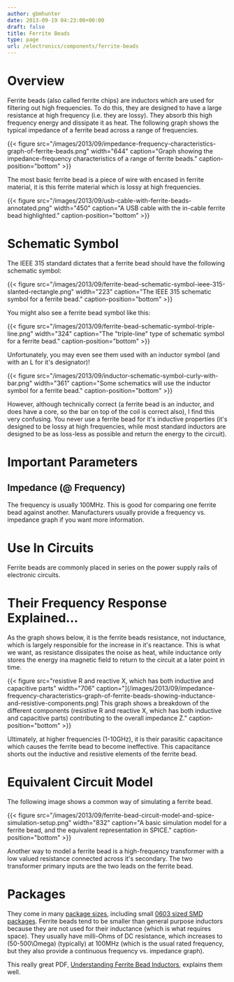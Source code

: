 ```yaml
---
author: gbmhunter
date: 2013-09-19 04:23:00+00:00
draft: false
title: Ferrite Beads
type: page
url: /electronics/components/ferrite-beads
---
```


# Overview

Ferrite beads (also called ferrite chips) are inductors which are used for filtering out high frequencies. To do this, they are designed to have a large resistance at high frequency (i.e. they are lossy). They absorb this high frequency energy and dissipate it as heat. The following graph shows the typical impedance of a ferrite bead across a range of frequencies.

{{< figure src="/images/2013/09/impedance-frequency-characteristics-graph-of-ferrite-beads.png" width="644" caption="Graph showing the impedance-frequency characteristics of a range of ferrite beads." caption-position="bottom" >}}

The most basic ferrite bead is a piece of wire with encased in ferrite material, it is this ferrite material which is lossy at high frequencies.

{{< figure src="/images/2013/09/usb-cable-with-ferrite-beads-annotated.png" width="450" caption="A USB cable with the in-cable ferrite bead highlighted." caption-position="bottom" >}}

# Schematic Symbol

The IEEE 315 standard dictates that a ferrite bead should have the following schematic symbol:

{{< figure src="/images/2013/09/ferrite-bead-schematic-symbol-ieee-315-slanted-rectangle.png" width="223" caption="The IEEE 315 schematic symbol for a ferrite bead." caption-position="bottom" >}}

You might also see a ferrite bead symbol like this:

{{< figure src="/images/2013/09/ferrite-bead-schematic-symbol-triple-line.png" width="324" caption="The "triple-line" type of schematic symbol for a ferrite bead." caption-position="bottom" >}}

Unfortunately, you may even see them used with an inductor symbol (and with an L for it's designator)!

{{< figure src="/images/2013/09/inductor-schematic-symbol-curly-with-bar.png" width="361" caption="Some schematics will use the inductor symbol for a ferrite bead." caption-position="bottom" >}}

However, although technically correct (a ferrite bead is an inductor, and does have a core, so the bar on top of the coil is correct also), I find this very confusing. You never use a ferrite bead for it's inductive properties (it's designed to be lossy at high frequencies, while most standard inductors are designed to be as loss-less as possible and return the energy to the circuit).

# Important Parameters

## Impedance (@ Frequency)

The frequency is usually 100MHz. This is good for comparing one ferrite bead against another. Manufacturers usually provide a frequency vs. impedance graph if you want more information.

# Use In Circuits

Ferrite beads are commonly placed in series on the power supply rails of electronic circuits.

# Their Frequency Response Explained...

As the graph shows below, it is the ferrite beads resistance, not inductance, which is largely responsible for the increase in it's reactance. This is what we want, as resistance dissipates the noise as heat, while inductance only stores the energy ina magnetic field to return to the circuit at a later point in time.

{{< figure src="resistive R and reactive X, which has both inductive and capacitive parts" width="706" caption="](/images/2013/09/impedance-frequency-characteristics-graph-of-ferrite-beads-showing-inductance-and-resistive-components.png) This graph shows a breakdown of the different components (resistive R and reactive X, which has both inductive and capacitive parts) contributing to the overall impedance Z." caption-position="bottom" >}}

Ultimately, at higher frequencies (1-10GHz), it is their parasitic capacitance which causes the ferrite bead to become ineffective. This capacitance shorts out the inductive and resistive elements of the ferrite bead.

# Equivalent Circuit Model

The following image shows a common way of simulating a ferrite bead.

{{< figure src="/images/2013/09/ferrite-bead-circuit-model-and-spice-simulation-setup.png" width="832" caption="A basic simulation model for a ferrite bead, and the equivalent representation in SPICE." caption-position="bottom" >}}

Another way to model a ferrite bead is a high-frequency transformer with a low valued resistance connected across it's secondary. The two transformer primary inputs are the two leads on the ferrite bead.

# Packages

They come in many [package sizes](http://blog.mbedded.ninja/electronics/circuit-design/component-packages), including small [0603 sized SMD packages](http://blog.mbedded.ninja/electronics/circuit-design/component-packages#chip-packages-and-the-eiaj-standard). Ferrite beads tend to be smaller than general purpose inductors because they are not used for their inductance (which is what requires space). They usually have milli-Ohms of DC resistance, which increases to \(50-500\Omega\) (typically) at 100MHz (which is the usual rated frequency, but they also provide a continuous frequency vs. impedance graph).

This really great PDF, [Understanding Ferrite Bead Inductors](http://lpvo.fe.uni-lj.si/fileadmin/files/Izobrazevanje/RES/Gradiva/07/Ferrite%20beads.pdf), explains them well.
